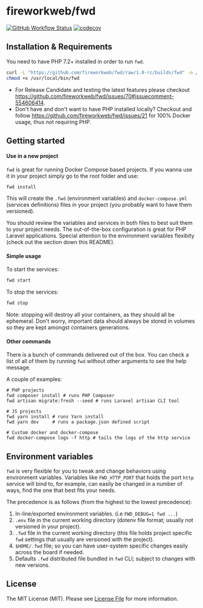 # fireworkweb/fwd

[![GitHub Workflow Status](https://img.shields.io/github/workflow/status/fireworkweb/fwd/lint-test?label=build)](https://github.com/fireworkweb/fwd/actions)
[![codecov](https://codecov.io/gh/fireworkweb/fwd/branch/1.0-rc/graph/badge.svg)](https://codecov.io/gh/fireworkweb/fwd)

## Installation & Requirements

You need to have PHP 7.2+ installed in order to run `fwd`.

```bash
curl -L "https://github.com/fireworkweb/fwd/raw/1.0-rc/builds/fwd" -o /usr/local/bin/fwd
chmod +x /usr/local/bin/fwd
```

* For Release Candidate and testing the latest features please checkout https://github.com/fireworkweb/fwd/issues/70#issuecomment-554606414.
* Don't have and don't want to have PHP installed locally? Checkout and follow https://github.com/fireworkweb/fwd/issues/21 for 100% Docker usage, thus not requiring PHP.

## Getting started

#### Use in a new project

`fwd` is great for running Docker Compose based projects. If you wanna use it in your project simply go to the root folder and use:

```base
fwd install
```

This will create the `.fwd` (environment variables) and `docker-compose.yml` (services definitions) files in your project (you probably want to have them versioned).

You should review the variables and services in both files to best suit them to your project needs. The out-of-the-box configuration is great for PHP Laravel applications. Special attention to the environment variables flexibity (check out the section down this README).

#### Simple usage

To start the services:

```bash
fwd start
```

To stop the services:
```bash
fwd stop
```

Note: stopping will destroy all your containers, as they should all be ephemeral. Don't worry, important data should always be stored in volumes so they are kept amongst containers generations.

#### Other commands

There is a bunch of commands delivered out of the box. You can check a  list of all of them by running `fwd` without other arguments to see the help message.

A couple of examples:

```
# PHP projects
fwd composer install # runs PHP Composer
fwd artisan migrate:fresh --seed # runs Laravel artisan CLI tool

# JS projects
fwd yarn install # runs Yarn install
fwd yarn dev     # runs a package.json defined script

# Custom docker and docker-compose
fwd docker-compose logs -f http # tails the logs of the http service
```

## Environment variables

`fwd` is very flexible for you to tweak and change behaviors using environment variables. Variables like `FWD_HTTP_PORT` that holds the port `http` service will bind to, for example, can easily be changed in a number of ways, find the one that best fits your needs.

The precedence is as follows (from the highest to the lowest precedence):

1. In-line/exported environment variables. (i.e `FWD_DEBUG=1 fwd ...`)
2. `.env` file in the current working directory (dotenv file format; usually not versioned in your project).
3. `.fwd` file in the current working directory (this file holds project specific `fwd` settings that usually are versioned with the project).
4. `$HOME/.fwd` file; so you can have user-system specific changes easily across the board if needed.
5. Defaults `.fwd` distributed file bundled in `fwd` CLI; subject to changes with new versions.

## License

The MIT License (MIT). Please see [License File](LICENSE.md) for more information.
